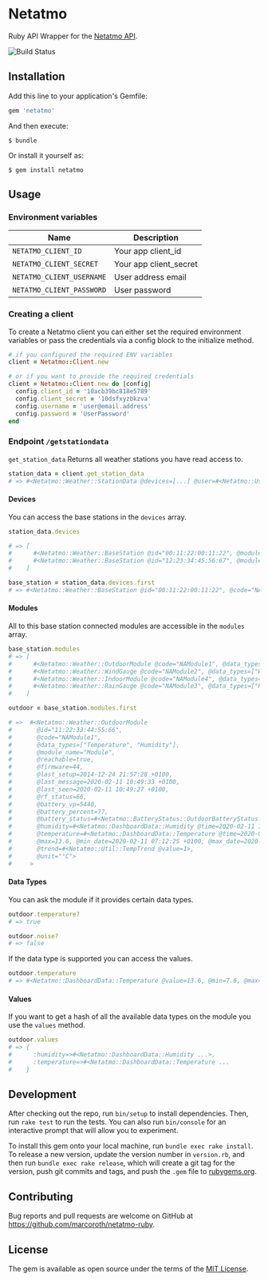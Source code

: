 # Netatmo

Ruby API Wrapper for the [Netatmo API](https://dev.netatmo.com/apidocumentation/).

![Build Status](https://github.com/marcoroth/netatmo-ruby/workflows/Build/badge.svg)

## Installation

Add this line to your application's Gemfile:

```ruby
gem 'netatmo'
```

And then execute:

    $ bundle

Or install it yourself as:

    $ gem install netatmo

## Usage

### Environment variables

| Name                      | Description            |
|---------------------------|------------------------|
| `NETATMO_CLIENT_ID`       | Your app client_id     |
| `NETATMO_CLIENT_SECRET`   | Your app client_secret |
| `NETATMO_CLIENT_USERNAME` | User address email     |
| `NETATMO_CLIENT_PASSWORD` | User password          |

### Creating a client

To create a Netatmo client you can either set the required environment variables or pass the credentials via a config block to the initialize method.

```ruby
# if you configured the required ENV variables
client = Netatmo::Client.new

# or if you want to provide the required credentials
client = Netatmo::Client.new do |config|
  config.client_id = '10acb39bc818e5789'
  config.client_secret = '10dsfxyzbkzva'
  config.username = 'user@email.address'
  config.password = 'UserPassword'
end

```

### Endpoint `/getstationdata`

`get_station_data` Returns all weather stations you have read access to.

```ruby
station_data = client.get_station_data
# => #<Netatmo::Weather::StationData @devices=[...] @user=#<Netatmo::User> ...>

```

#### Devices

You can access the base stations in the `devices` array.

```ruby
station_data.devices

# => [
#      #<Netatmo::Weather::BaseStation @id="00:11:22:00:11:22", @modules=[...] ...>,
#      #<Netatmo::Weather::BaseStation @id="12:23:34:45:56:67", @modules=[...] ...>
#    ]

```



```ruby
base_station = station_data.devices.first
# => #<Netatmo::Weather::BaseStation @id="00:11:22:00:11:22", @code="NAMain", @data_types=["Temperature", "CO2", "Humidity", "Noise", "Pressure"], @modules=[...]>

```

#### Modules

All to this base station connected modules are accessible in the `modules` array.

```ruby
base_station.modules
# => [
#      #<Netatmo::Weather::OutdoorModule @code="NAModule1", @data_types=["Temperature", "Humidity"], ...>,
#      #<Netatmo::Weather::WindGauge @code="NAModule2", @data_types=["Wind"], ...>,
#      #<Netatmo::Weather::IndoorModule @code="NAModule4", @data_types=["Temperature", "CO2", "Humidity"], ...>,
#      #<Netatmo::Weather::RainGauge @code="NAModule3", @data_types=["Rain"], ...>
#    ]
```

```ruby
outdoor = base_station.modules.first

# =>  #<Netatmo::Weather::OutdoorModule
#       @id="11:22:33:44:55:66",
#       @code="NAModule1",
#       @data_types=["Temperature", "Humidity"],
#       @module_name="Module",
#       @reachable=true,
#       @firmware=44,
#       @last_setup=2014-12-24 21:57:28 +0100,
#       @last_message=2020-02-11 10:49:33 +0100,
#       @last_seen=2020-02-11 10:49:27 +0100,
#       @rf_status=66,
#       @battery_vp=5440,
#       @battery_percent=77,
#       @battery_status=#<Netatmo::BatteryStatus::OutdoorBatteryStatus @value=5440>,
#       @humidity=#<Netatmo::DashboardData::Humidity @time=2020-02-11 10:48:36 +0100, @value=62.0, @unit="%">,
#       @temperature=#<Netatmo::DashboardData::Temperature @time=2020-02-11 10:48:36 +0100, @value=13.6, @min=7.6,
#       @max=13.6, @min_date=2020-02-11 07:12:25 +0100, @max_date=2020-02-11 10:48:36 +0100,
#       @trend=#<Netatmo::Util::TempTrend @value=1>,
#       @unit="°C">
#     >
```

#### Data Types

You can ask the module if it provides certain data types. 

```ruby
outdoor.temperature?
# => true
```

```ruby
outdoor.noise?
# => false
```

If the data type is supported you can access the values.

```ruby
outdoor.temperature
# => #<Netatmo::DashboardData::Temperature @value=13.6, @min=7.6, @max=13.6, @unit="°C", @time=2020-02-11 10:48:36 +0100, @trend=#<Netatmo::Util::TempTrend @value=1>, ...>
```

#### Values

If you want to get a hash of all the available data types on the module you use the `values` method. 

```ruby
outdoor.values
# => {
#      :humidity=>#<Netatmo::DashboardData::Humidity ...>,
#      :temperature=>#<Netatmo::DashboardData::Temperature ...
#    }

```

## Development

After checking out the repo, run `bin/setup` to install dependencies. Then, run `rake test` to run the tests. You can also run `bin/console` for an interactive prompt that will allow you to experiment.

To install this gem onto your local machine, run `bundle exec rake install`. To release a new version, update the version number in `version.rb`, and then run `bundle exec rake release`, which will create a git tag for the version, push git commits and tags, and push the `.gem` file to [rubygems.org](https://rubygems.org).

## Contributing

Bug reports and pull requests are welcome on GitHub at https://github.com/marcoroth/netatmo-ruby.

## License

The gem is available as open source under the terms of the [MIT License](https://opensource.org/licenses/MIT).
